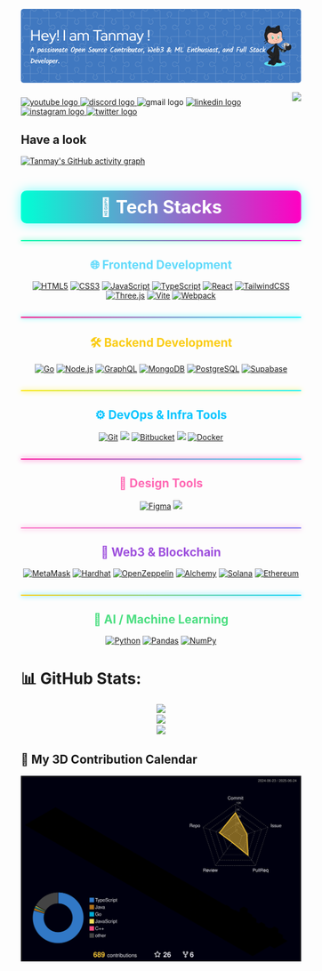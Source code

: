 <p align="center">
  <img src="https://raw.githubusercontent.com/TJ456/TJ456/main/github-header-image.png" alt="GitHub Banner" style="max-width: 100%;" />
</p>



<img align="right" height="177" src="https://pouch.jumpshare.com/preview/NZ28IaxH9nZSP7DGFPeHqweBeBSxq-9ovol30My4bbduXztxANqFbUcBGZflxXNiLv5t7zrVUlybAL3YeOWIsu7kJSCgVo3MbMr2xcdsCY4"  />

###

<div align="left">
  <a href="https://www.youtube.com/@TJ678F" target="_blank">
    <img src="https://img.shields.io/static/v1?message=Youtube&logo=youtube&label=&color=FF0000&logoColor=white&labelColor=&style=for-the-badge" height="35" alt="youtube logo"  />
  </a>
  <a href="https://discord.com/channels/@yourboitj" target="_blank">
    <img src="https://img.shields.io/static/v1?message=Discord&logo=discord&label=&color=7289DA&logoColor=white&labelColor=&style=for-the-badge" height="35" alt="discord logo"  />
  </a>
  <img src="https://img.shields.io/static/v1?message=Gmail&logo=gmail&label=&color=D14836&logoColor=white&labelColor=&style=for-the-badge" height="35" alt="gmail logo"  />
  <a href="https://www.linkedin.com/in/tanmay-joddar-67107427a/" target="_blank">
    <img src="https://img.shields.io/static/v1?message=LinkedIn&logo=linkedin&label=&color=0077B5&logoColor=white&labelColor=&style=for-the-badge" height="35" alt="linkedin logo"  />
  </a>
  <a href="https://www.instagram.com/may_tan010/" target="_blank">
    <img src="https://img.shields.io/static/v1?message=Instagram&logo=instagram&label=&color=E4405F&logoColor=white&labelColor=&style=for-the-badge" height="35" alt="instagram logo"  />
  </a>
  <a href="https://x.com/joddar_tan8236" target="_blank">
    <img src="https://img.shields.io/static/v1?message=Twitter&logo=twitter&label=&color=1DA1F2&logoColor=white&labelColor=&style=for-the-badge" height="35" alt="twitter logo"  />
  </a>
</div>


## Have a look
[![Tanmay's GitHub activity graph](https://github-readme-activity-graph.vercel.app/graph?username=TJ456&theme=dracula)](https://github.com/ashutosh00710/github-readme-activity-graph)



<!-- 🚀 Animated Title -->
<h1 align="center" style="font-size: 32px; font-weight: bold; color: #fff; background: linear-gradient(90deg, #00ffd5, #ff00c3); padding: 10px; border-radius: 10px; box-shadow: 0 0 20px rgba(0,255,255,0.5);">
  🚀 Tech Stacks
</h1>

<hr style="height:2px;border-width:0;background:linear-gradient(90deg, rgba(0,255,170,1), rgba(255,0,204,1));box-shadow: 0 0 10px #00ffaa; margin: 30px 0;" />

<!-- 🌐 Frontend -->
<h2 align="center" style="color:#61dafb">🌐 Frontend Development</h2>
<p align="center">
  <a href="https://developer.mozilla.org/en-US/docs/Glossary/HTML5"><img src="https://raw.githubusercontent.com/danielcranney/readme-generator/main/public/icons/skills/html5-colored.svg" width="40" alt="HTML5" /></a>
  <a href="https://www.w3.org/TR/CSS/#css"><img src="https://raw.githubusercontent.com/danielcranney/readme-generator/main/public/icons/skills/css3-colored.svg" width="40" alt="CSS3" /></a>
  <a href="https://developer.mozilla.org/en-US/docs/Web/JavaScript"><img src="https://raw.githubusercontent.com/danielcranney/readme-generator/main/public/icons/skills/javascript-colored.svg" width="40" alt="JavaScript" /></a>
  <a href="https://www.typescriptlang.org/"><img src="https://raw.githubusercontent.com/danielcranney/readme-generator/main/public/icons/skills/typescript-colored.svg" width="40" alt="TypeScript" /></a>
  <a href="https://reactjs.org/"><img src="https://raw.githubusercontent.com/danielcranney/readme-generator/main/public/icons/skills/react-colored.svg" width="40" alt="React" /></a>
 <a href="https://tailwindcss.com/"><img src="https://raw.githubusercontent.com/danielcranney/readme-generator/main/public/icons/skills/tailwindcss-colored.svg" width="40" alt="TailwindCSS" /></a>
  <a href="https://threejs.org/"><img src="https://upload.wikimedia.org/wikipedia/commons/3/3f/Three.js_Icon.svg" width="40" alt="Three.js" /></a>
  <a href="https://vitejs.dev/"><img src="https://raw.githubusercontent.com/danielcranney/readme-generator/main/public/icons/skills/vite-colored.svg" width="40" alt="Vite" /></a>
  <a href="https://webpack.js.org/"><img src="https://raw.githubusercontent.com/danielcranney/readme-generator/main/public/icons/skills/webpack-colored.svg" width="40" alt="Webpack" /></a>
</p>

<hr style="height:2px;border-width:0;background:linear-gradient(90deg, #ff007f, #00f7ff);box-shadow: 0 0 10px #00f7ff; margin: 30px 0;" />


<!-- 🛠️ Backend -->
<h2 align="center" style="color:#facc15">🛠️ Backend Development</h2>
<p align="center">
  <a href="https://golang.org/"><img src="https://raw.githubusercontent.com/danielcranney/readme-generator/main/public/icons/skills/go-colored.svg" width="40" alt="Go" /></a>
  <a href="https://nodejs.org/en/"><img src="https://raw.githubusercontent.com/danielcranney/readme-generator/main/public/icons/skills/nodejs-colored.svg" width="40" alt="Node.js" /></a>
  <a href="https://graphql.org/"><img src="https://raw.githubusercontent.com/danielcranney/readme-generator/main/public/icons/skills/graphql-colored.svg" width="40" alt="GraphQL" /></a>
  <a href="https://www.mongodb.com/"><img src="https://raw.githubusercontent.com/danielcranney/readme-generator/main/public/icons/skills/mongodb-colored.svg" width="40" alt="MongoDB" /></a>
  <a href="https://www.postgresql.org/"><img src="https://raw.githubusercontent.com/danielcranney/readme-generator/main/public/icons/skills/postgresql-colored.svg" width="40" alt="PostgreSQL" /></a>
  <a href="https://supabase.io/"><img src="https://raw.githubusercontent.com/danielcranney/readme-generator/main/public/icons/skills/supabase-colored.svg" width="40" alt="Supabase" /></a>
</p>

<hr style="height:2px;border-width:0;background:linear-gradient(90deg, #ffe600, #00f2fe);box-shadow: 0 0 10px #ffe600; margin: 30px 0;" />

<!-- ⚙️ DevOps -->
<h2 align="center" style="color:#00c4ff">⚙️ DevOps & Infra Tools</h2>
<p align="center">
  <a href="https://git-scm.com/"><img src="https://raw.githubusercontent.com/danielcranney/readme-generator/main/public/icons/skills/git-colored.svg" width="40" alt="Git" /></a>
  <a href="https://github.com/"><img src="https://img.shields.io/badge/-GitHub-black?style=flat&logo=github&logoColor=white" height="36" /></a>
    <a href="https://bitbucket.org/"><img src="https://img.shields.io/badge/Bitbucket-0052CC?style=flat&logo=bitbucket&logoColor=white" height="36" alt="Bitbucket" /></a>
  <a href="https://about.gitlab.com/"><img src="https://img.shields.io/badge/-GitLab-FC6D26?style=flat&logo=gitlab&logoColor=white" height="36" /></a>
  <a href="https://www.docker.com/"><img src="https://raw.githubusercontent.com/danielcranney/readme-generator/main/public/icons/skills/docker-colored.svg" width="40" alt="Docker" /></a>
</p>

<hr style="height:2px;border-width:0;background:linear-gradient(90deg, #fe019a, #00ffff);box-shadow: 0 0 10px #fe019a; margin: 30px 0;" />

<!-- 🎨 Design -->
<h2 align="center" style="color:#ff69b4">🎨 Design Tools</h2>
<p align="center">
  <a href="https://www.figma.com/"><img src="https://raw.githubusercontent.com/danielcranney/readme-generator/main/public/icons/skills/figma-colored.svg" width="40" alt="Figma" /></a>
  <a href="https://www.canva.com/"><img src="https://img.shields.io/badge/-Canva-00C4CC?style=flat&logo=canva&logoColor=white" height="36" /></a>
</p>

<hr style="height:2px;border-width:0;background:linear-gradient(90deg, #ff6ec4, #7873f5);box-shadow: 0 0 10px #ff6ec4; margin: 30px 0;" />

<!-- 🔗 Web3 -->
<h2 align="center" style="color:#9d4edd">🔗 Web3 & Blockchain</h2>
<p align="center">
  <a href="https://metamask.io/"><img src="https://raw.githubusercontent.com/danielcranney/readme-generator/main/public/icons/skills/metamask-colored.svg" width="40" alt="MetaMask" /></a>
  <a href="https://hardhat.org/"><img src="https://raw.githubusercontent.com/danielcranney/readme-generator/main/public/icons/skills/hardhat-colored.svg" width="40" alt="Hardhat" /></a>
  <a href="https://docs.openzeppelin.com/"><img src="https://img.shields.io/badge/OpenZeppelin-4E5EE4?style=flat&logo=ethereum&logoColor=white" height="36" alt="OpenZeppelin" /></a>
  <a href="https://docs.alchemy.com/"><img src="https://raw.githubusercontent.com/danielcranney/readme-generator/main/public/icons/skills/alchemy-colored.svg" width="40" alt="Alchemy" /></a>
  <a href="https://solana.com/"><img src="https://raw.githubusercontent.com/danielcranney/readme-generator/main/public/icons/skills/solana-colored.svg" width="40" alt="Solana" /></a>
  <a href="https://ethereum.org/en/"><img src="https://raw.githubusercontent.com/danielcranney/readme-generator/main/public/icons/skills/ethereum-colored.svg" width="40" alt="Ethereum" /></a>
</p>

<hr style="height:2px;border-width:0;background:linear-gradient(90deg, #ffcc00, #00d1ff);box-shadow: 0 0 10px #00d1ff; margin: 30px 0;" />

<!-- 🧠 AI/ML -->
<h2 align="center" style="color:#4ade80">🧠 AI / Machine Learning</h2>
<p align="center">
  <a href="https://www.python.org/"><img src="https://raw.githubusercontent.com/danielcranney/readme-generator/main/public/icons/skills/python-colored.svg" width="40" alt="Python" /></a>
  <a href="https://pandas.pydata.org/"><img src="https://img.shields.io/badge/Pandas-150458?style=flat&logo=pandas&logoColor=white" height="36" alt="Pandas" /></a>
  <a href="https://numpy.org/"><img src="https://img.shields.io/badge/NumPy-013243?style=flat&logo=numpy&logoColor=white" height="36" alt="NumPy" /></a>
  
</p>

# 📊 GitHub Stats:
<div align="center">


![](https://github-readme-stats.vercel.app/api?username=TJ456&theme=material-palenight&hide_border=false&include_all_commits=false&count_private=true)<br/>
![](https://nirzak-streak-stats.vercel.app/?user=TJ456&theme=material-palenight&hide_border=false)<br/>
![](https://github-readme-stats.vercel.app/api/top-langs/?username=TJ456&theme=material-palenight&hide_border=false&include_all_commits=false&count_private=true&layout=compact)


</div>


## 🧊 My 3D Contribution Calendar

![Night View](./profile-3d-contrib/profile-night-rainbow.svg)
 





